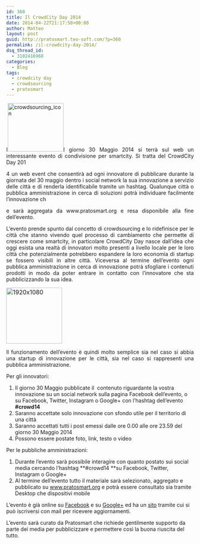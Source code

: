 ```yaml
---
id: 360
title: Il CrowdCity Day 2014
date: 2014-04-22T21:17:58+00:00
author: Matteo
layout: post
guid: http://pratosmart.teo-soft.com/?p=360
permalink: /il-crowdcity-day-2014/
dsq_thread_id:
  - 3102416968
categories:
  - Blog
tags:
  - crowdcity day
  - crowdsourcing
  - pratosmart
---
```

<p style="text-align: justify;">
  I<a href="http://pratosmart.teo-soft.com/wp-content/uploads/2014/04/crowdsourcing_icon.jpg"><img class="size-thumbnail wp-image-362 alignleft" alt="crowdsourcing_icon" src="http://pratosmart.teo-soft.com/wp-content/uploads/2014/04/crowdsourcing_icon-150x130.jpg" width="150" height="130" /></a>l giorno 30 Maggio 2014 si terrà sul web un interessante evento di condivisione per smartcity. Si tratta del CrowdCity Day 201
</p>

<p style="text-align: justify;">
  4 un web event che consentirà ad ogni innovatore di pubblicare durante la giornata del 30 maggio dentro i social network la sua innovazione a servizio delle città e di renderla identificabile tramite un hashtag. Qualunque città o pubblica amministrazione in cerca di soluzioni potrà individuare facilmente l&#8217;innovazione ch
</p>

<p style="text-align: justify;">
  e sarà aggregata da www.pratosmart.org e resa disponibile alla fine dell&#8217;evento.
</p>

<p style="text-align: justify;">
  L&#8217;evento prende spunto dal concetto di crowdsourcing e lo ridefinisce per le città che stanno vivendo quel processo di cambiamento che permette di crescere come smartcity, in particolare CrowdCity Day nasce dall&#8217;idea che oggi esista una realtà di innovatori molto presenti a livello locale per le loro città che potenzialmente potrebbero espandere la loro economia di startup se fossero visibili in altre città. Viceversa al termine dell&#8217;evento ogni pubblica amministrazione in cerca di innovazione potrà sfogliare i contenuti prodotti in modo da poter entrare in contatto con l&#8217;innovatore che sta pubblicizzando la sua idea.
</p>

<img class="alignright size-thumbnail wp-image-361" style="font-size: 16px;" alt="1920x1080" src="http://pratosmart.teo-soft.com/wp-content/uploads/2014/04/1920x10801-150x150.jpg" width="150" height="150" />

<p style="text-align: justify;">
  Il funzionamento dell&#8217;evento è quindi molto semplice sia nel caso si abbia una startup di innovazione per le città, sia nel caso si rappresenti una pubblica amministrazione.
</p>

<p style="text-align: justify;">
  Per gli innovatori:
</p>

  1. Il giorno 30 Maggio pubblicate il  contenuto riguardante la vostra innovazione su un social network sulla pagina Facebook dell&#8217;evento, o su Facebook, Twitter, Instagram o Google+ con l&#8217;hashtag dell&#8217;evento **#crowd14**
  2. Saranno accettate solo innovazione con sfondo utile per il territorio di una città
  3. Saranno accettati tutti i post emessi dalle ore 0.00 alle ore 23.59 del giorno 30 Maggio 2014
  4. Possono essere postate foto, link, testo o video

Per le pubbliche amministrazioni:

  1. Durante l&#8217;evento sarà possibile interagire con quanto postato sui social media cercando l&#8217;hashtag **#crowd14 **su Facebook, Twitter, Instagram o Google+
  2. Al termine dell&#8217;evento tutto il materiale sarà selezionato, aggregato e pubblicato su www.pratosmart.org e potrà essere consultato sia tramite Desktop che dispositivi mobile

L&#8217;evento è già online su <a title="Facebook" href="https://www.facebook.com/events/1410835889188608/" target="_blank">Facebook</a> e su <a title="Google+" href="https://plus.google.com/u/0/events/clualvu9m1hnuh5d9b1ltqcqqbk" target="_blank">Google+</a> ed ha un <a title="sito web" href="http://crowdcity.launchrock.com/" target="_blank">sito</a> tramite cui si può iscriversi con mail per ricevere aggiornamenti.

L&#8217;evento sarà curato da Pratosmart che richiede gentilmente supporto da parte dei media per pubblicizzare e permettere così la buona riuscita del tutto.

&nbsp;

<p style="text-align: justify;">